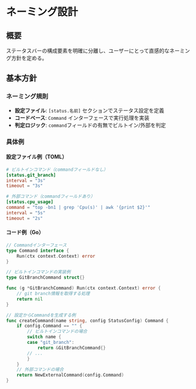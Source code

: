 # ネーミング設計

## 概要

ステータスバーの構成要素を明確に分離し、ユーザーにとって直感的なネーミング方針を定める。

## 基本方針


### ネーミング規則

- **設定ファイル**: `[status.名前]` セクションでステータス設定を定義
- **コードベース**: `Command` インターフェースで実行処理を実装
- **判定ロジック**: `command`フィールドの有無でビルトイン/外部を判定

### 具体例

#### 設定ファイル例（TOML）

```toml
# ビルトインコマンド（commandフィールドなし）
[status.git_branch]
interval = "3s"
timeout = "3s"

# 外部コマンド（commandフィールドあり）
[status.cpu_usage]
command = "top -bn1 | grep 'Cpu(s)' | awk '{print $2}'"
interval = "5s"
timeout = "2s"
```

#### コード例（Go）

```go
// Commandインターフェース
type Command interface {
    Run(ctx context.Context) error
}

// ビルトインコマンドの実装例
type GitBranchCommand struct{}

func (g *GitBranchCommand) Run(ctx context.Context) error {
    // git branch情報を取得する処理
    return nil
}

// 設定からCommandを生成する例
func createCommand(name string, config StatusConfig) Command {
    if config.Command == "" {
        // ビルトインコマンドの場合
        switch name {
        case "git_branch":
            return &GitBranchCommand{}
        // ...
        }
    }
    // 外部コマンドの場合
    return NewExternalCommand(config.Command)
}
```
